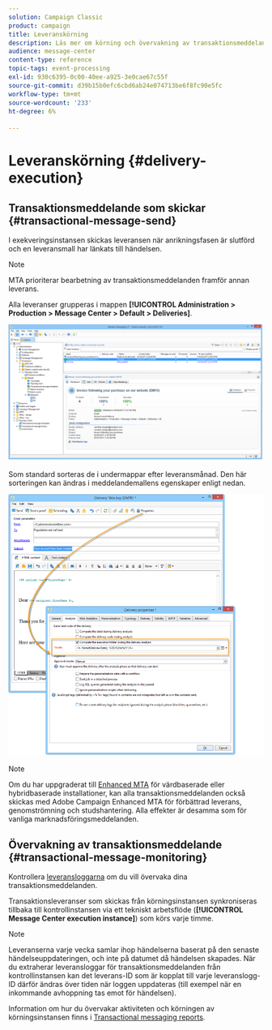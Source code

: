 ```yaml
---
solution: Campaign Classic
product: campaign
title: Leveranskörning
description: Läs mer om körning och övervakning av transaktionsmeddelanden.
audience: message-center
content-type: reference
topic-tags: event-processing
exl-id: 930c6395-0c00-40ee-a925-3e0cae67c55f
source-git-commit: d39b15b0efc6cbd6ab24e074713be6f8fc90e5fc
workflow-type: tm+mt
source-wordcount: '233'
ht-degree: 6%

---
```


# Leveranskörning {#delivery-execution}

## Transaktionsmeddelande som skickar {#transactional-message-send}

I exekveringsinstansen skickas leveransen när anrikningsfasen är slutförd och en leveransmall har länkats till händelsen.

>[!NOTE]
>
>MTA prioriterar bearbetning av transaktionsmeddelanden framför annan leverans.

Alla leveranser grupperas i mappen **[!UICONTROL Administration > Production > Message Center > Default > Deliveries]**.

![](assets/messagecenter_deliveries_execinstances_001.png)

Som standard sorteras de i undermappar efter leveransmånad. Den här sorteringen kan ändras i meddelandemallens egenskaper enligt nedan.

![](assets/messagecenter_deliveries_properties_001.png)

>[!NOTE]
>
>Om du har uppgraderat till [Enhanced MTA](../../delivery/using/sending-with-enhanced-mta.md) för värdbaserade eller hybridbaserade installationer, kan alla transaktionsmeddelanden också skickas med Adobe Campaign Enhanced MTA för förbättrad leverans, genomströmning och studshantering. Alla effekter är desamma som för vanliga marknadsföringsmeddelanden.        

## Övervakning av transaktionsmeddelande {#transactional-message-monitoring}

Kontrollera [leveransloggarna](../../delivery/using/delivery-dashboard.md#delivery-logs-and-history) om du vill övervaka dina transaktionsmeddelanden.

Transaktionsleveranser som skickas från körningsinstansen synkroniseras tillbaka till kontrollinstansen via ett tekniskt arbetsflöde (**[!UICONTROL Message Center execution instance]**) som körs varje timme.

>[!NOTE]
>
>Leveranserna varje vecka samlar ihop händelserna baserat på den senaste händelseuppdateringen, och inte på datumet då händelsen skapades. När du extraherar leveransloggar för transaktionsmeddelanden från kontrollinstansen kan det leverans-ID som är kopplat till varje leveranslogg-ID därför ändras över tiden när loggen uppdateras (till exempel när en inkommande avhoppning tas emot för händelsen).

<!--The transactional deliveries sent from the execution instance are synchronized back to the control instance as follows.

Let's take a [delivery template](../../message-center/using/introduction.md) labelled *Template_1*.

1. An event corresponding to *Template_1* is received on the execution instance.
1. The **Processing real time events** (rtEventsProcessing) workflow processes the event and searches for an existing delivery for the current month.

    >[!NOTE]
    >
    >If not found, a new delivery is created and the event is assigned to the new delivery.

1. The transactional email is sent and the delivery status changes to **[!UICONTROL Sent]**.
1. The **Message Center execution instance** (mcSync_mcExec) workflow retrieves the delivery logs from the execution instance and updates the delivery logs on the control instance.
1. The control instance searches for an existing delivery for week 40 (2020-09-28_Template_1).

    >[!NOTE]
    >
    >If not found, a new delivery is created.

1. The week after, an inbound bounce is received for the event.
1. The status of the event changes to **[!UICONTROL Delivery failed]**.
1. The **Message Center execution instance** (mcSync_mcExec) workflow retrieves the delivery logs from the execution instance and searches for a delivery for week 41 (2020-10-05_Template_1) to update the delivery logs. The delivery logs are then linked to a new delivery for the current week.

To summarize, the deliveries weekly accumulate the events based on the latest event update, and not on the event creation date.

Therefore, when extracting transactional messaging delivery logs from the control instance, the delivery ID associated with each delivery log ID changes every week.-->

Information om hur du övervakar aktiviteten och körningen av körningsinstansen finns i [Transactional messaging reports](../../message-center/using/about-transactional-messaging-reports.md).

